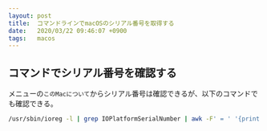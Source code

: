 ```yaml
---
layout: post
title:  コマンドラインでmacOSのシリアル番号を取得する
date:   2020/03/22 09:46:07 +0900
tags:   macos
---
```


## コマンドでシリアル番号を確認する

メニューの`このMacについて`からシリアル番号は確認できるが、以下のコマンドでも確認できる。

```sh
/usr/sbin/ioreg -l | grep IOPlatformSerialNumber | awk -F' = ' '{print $2}' | tr -d '"'
```
